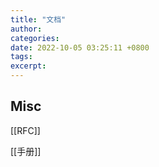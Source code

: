 ```yaml
---
title: "文档"
author: 
categories: 
date: 2022-10-05 03:25:11 +0800
tags: 
excerpt: 
---
```











## Misc

[[RFC]]

[[手册]]






